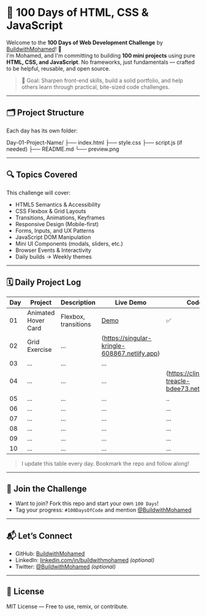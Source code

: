 # 💯 100 Days of HTML, CSS & JavaScript

Welcome to the **100 Days of Web Development Challenge** by [BuildwithMohamed](https://github.com/BuildwithMohamed)! 🚀  
I'm Mohamed, and I'm committing to building **100 mini projects** using pure **HTML, CSS, and JavaScript**. No frameworks, just fundamentals — crafted to be helpful, reusable, and open source.

> 🎯 Goal: Sharpen front-end skills, build a solid portfolio, and help others learn through practical, bite-sized code challenges.

---

## 🗂 Project Structure

Each day has its own folder:

Day-01-Project-Name/
├── index.html
├── style.css
├── script.js (if needed)
├── README.md
└── preview.png


---

## 🔍 Topics Covered

This challenge will cover:

- HTML5 Semantics & Accessibility
- CSS Flexbox & Grid Layouts
- Transitions, Animations, Keyframes
- Responsive Design (Mobile-first)
- Forms, Inputs, and UX Patterns
- JavaScript DOM Manipulation
- Mini UI Components (modals, sliders, etc.)
- Browser Events & Interactivity
- Daily builds → Weekly themes

---

## 🗓 Daily Project Log

| Day | Project | Description | Live Demo | Code |
|-----|---------|-------------|------------|------|
| 01  | Animated Hover Card | Flexbox, transitions | [Demo](https://buildwithmohamed.github.io/100-Days-Web-Challenge-/) | ✅ |
| 02  | Grid Exercise    | ...         | (https://singular-kringle-608867.netlify.app)    |   |
| 03  | ...     | ...         | ...        |  |
| 04  | ...     | ...         | ...        | (https://clinquant-treacle-bdee73.netlify.app) |
| 05  | ...     | ...         | ...        | ..  |
| 06  | ...     | ...         | ...        | ...  |
| 07  | ...     | ...         | ...        | ...  |
| 08  | ...     | ...         | ...        | ...  |
| 09  | ...     | ...         | ...        | ...  |
| 10  | ...     | ...         | ...        | ...  |



> I update this table every day. Bookmark the repo and follow along!

---

## 📢 Join the Challenge

- Want to join? Fork this repo and start your own `100 Days`!
- Tag your progress: `#100DaysOfCode` and mention [@BuildwithMohamed](https://github.com/BuildwithMohamed)

---

## 📬 Let’s Connect

- GitHub: [BuildwithMohamed](https://github.com/BuildwithMohamed)
- LinkedIn: [linkedin.com/in/buildwithmohamed](https://linkedin.com/in/buildwithmohamed) *(optional)*
- Twitter: [@BuildwithMohamed](https://twitter.com/BuildwithMohamed) *(optional)*

---

## 📄 License

MIT License — Free to use, remix, or contribute.

